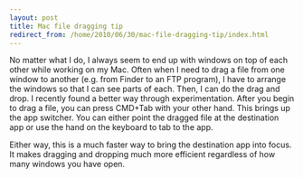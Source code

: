 ```yaml
---
layout: post
title: Mac file dragging tip
redirect_from: /home/2010/06/30/mac-file-dragging-tip/index.html
---
```

<p>No matter what I do, I always seem to end up with windows on top of each other while working on my Mac. Often when I need to drag a file from one window to another (e.g. from Finder to an FTP program), I have to arrange the windows so that I can see parts of each. Then, I can do the drag and drop.
I recently found a better way through experimentation. After you begin to drag a file, you can press CMD+Tab with your other hand. This brings up the app switcher. You can either point the dragged file at the destination app or use the hand on the keyboard to tab to the app.</p>
<p>Either way, this is a much faster way to bring the destination app into focus. It makes dragging and dropping much more efficient regardless of how many windows you have open.</p>
